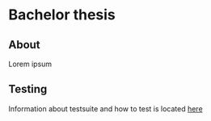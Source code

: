 # Bachelor thesis

## About
Lorem ipsum

## Testing
Information about testsuite and how to test is located [here](./blob/master/testsuite/README.md)
